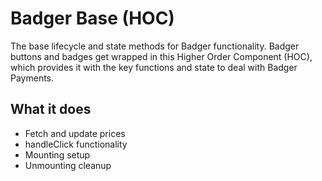 # Badger Base (HOC)

The base lifecycle and state methods for Badger functionality.
Badger buttons and badges get wrapped in this Higher Order Component (HOC), which provides it with the key functions and state to deal with Badger Payments.

## What it does

* Fetch and update prices
* handleClick functionality
* Mounting setup
* Unmounting cleanup